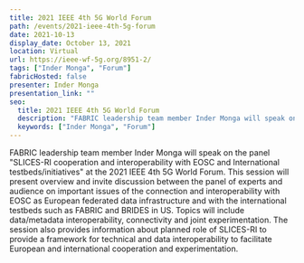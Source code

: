 ```yaml
---
title: 2021 IEEE 4th 5G World Forum
path: /events/2021-ieee-4th-5g-forum
date: 2021-10-13
display_date: October 13, 2021
location: Virtual
url: https://ieee-wf-5g.org/8951-2/
tags: ["Inder Monga", "Forum"]
fabricHosted: false
presenter: Inder Monga
presentation_link: ""
seo:
  title: 2021 IEEE 4th 5G World Forum
  description: "FABRIC leadership team member Inder Monga will speak on the panel "SLICES-RI cooperation and interoperability with EOSC and International testbeds/initiatives" at the 2021 IEEE 4th 5G World Forum. This session will present overview and invite discussion between the panel of experts and audience on important issues of the connection and interoperability with EOSC as European federated data infrastructure and with the international testbeds such as FABRIC and BRIDES in US. Topics will include data/metadata interoperability, connectivity and joint experimentation. The session also provides information about planned role of SLICES-RI to provide a framework for technical and data interoperability to facilitate European and international cooperation and experimentation."
  keywords: ["Inder Monga", "Forum"]
---
```


FABRIC leadership team member Inder Monga will speak on the panel "SLICES-RI cooperation and interoperability with EOSC and International testbeds/initiatives" at the 2021 IEEE 4th 5G World Forum. This session will present overview and invite discussion between the panel of experts and audience on important issues of the connection and interoperability with EOSC as European federated data infrastructure and with the international testbeds such as FABRIC and BRIDES in US. Topics will include data/metadata interoperability, connectivity and joint experimentation. The session also provides information about planned role of SLICES-RI to provide a framework for technical and data interoperability to facilitate European and international cooperation and experimentation.
